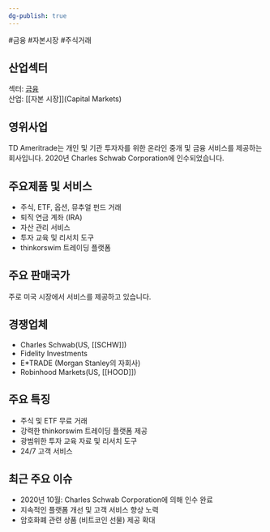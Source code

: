```yaml
---
dg-publish: true
---
```

#금융 #자본시장 #주식거래 

## 산업섹터

섹터: [금융](Financials)  
산업: [[자본 시장]](Capital Markets)

## 영위사업

TD Ameritrade는 개인 및 기관 투자자를 위한 온라인 중개 및 금융 서비스를 제공하는 회사입니다. 2020년 Charles Schwab Corporation에 인수되었습니다.

## 주요제품 및 서비스

- 주식, ETF, 옵션, 뮤추얼 펀드 거래
- 퇴직 연금 계좌 (IRA)
- 자산 관리 서비스
- 투자 교육 및 리서치 도구
- thinkorswim 트레이딩 플랫폼

## 주요 판매국가

주로 미국 시장에서 서비스를 제공하고 있습니다.

## 경쟁업체

- Charles Schwab(US, [[SCHW]])
- Fidelity Investments
- E*TRADE (Morgan Stanley의 자회사)
- Robinhood Markets(US, [[HOOD]])

## 주요 특징

- 주식 및 ETF 무료 거래
- 강력한 thinkorswim 트레이딩 플랫폼 제공
- 광범위한 투자 교육 자료 및 리서치 도구
- 24/7 고객 서비스

## 최근 주요 이슈

- 2020년 10월: Charles Schwab Corporation에 의해 인수 완료
- 지속적인 플랫폼 개선 및 고객 서비스 향상 노력
- 암호화폐 관련 상품 (비트코인 선물) 제공 확대
